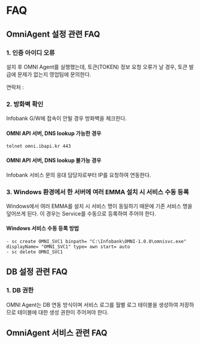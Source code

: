 # FAQ

## OmniAgent 설정 관련 FAQ

### 1.  인증 아이디 오류

설치 후 OMNI Agent를 실행했는데, 토큰(TOKEN) 정보 요청 오류가 날 경우, 토큰 발급에 문제가 없는지 영업팀에 문의한다.

연락처 :&#x20;

### 2.  방화벽 확인

Infobank G/W에 접속이 안될 경우 방화벽을 체크한다.

#### OMNI API 서버, DNS lookup 가능한 경우

```
telnet omni.ibapi.kr 443
```

#### OMNI API 서버, DNS lookup 불가능 경우&#x20;

Infobank 서비스 문의 응대 담당자로부터 IP를 요청하여 연동한다.

### 3. Windows 환경에서 한 서버에 여러 EMMA 설치 시 서비스 수동 등록

Windows에서 여러 EMMA를 설치 시 서비스 명이 동일하기 때문에 기존 서비스 명을 덮어쓰게 된다. 이 경우는 Service를 수동으로 등록하여 주어야 한다.

#### Windows 서비스 수동 등록 방법

```
- sc create OMNI_SVC1 binpath= "C:\Infobank\OMNI-1.0.0\omnisvc.exe" 
displayName= "OMNI_SVC1" type= own start= auto
- sc delete OMNI_SVC1
```

## DB 설정 관련 FAQ

### 1.  DB 권한

OMNI Agent는 DB 연동 방식이며 서비스 로그를 월별 로그 테이블을 생성하여 저장하므로 테이블에 대한 생성 권한이 주어져야 한다.

## OmniAgent 서비스 관련 FAQ

